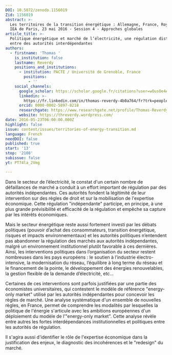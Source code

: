 ```yaml
---
DOI: 10.5072/zenodo.1156019
Zid: 1156019
abstract: >-
  Les territoires de la transition énergétique : Allemagne, France, Royaume-Uni.
  IEA de Paris, 23 mai 2016 - Session 4 - Approches globales
article_title: >-
  Politique énergétique et marché de l’électricité, une régulation distribuée
  entre des autorités interdépendantes
authors:
  - firstname: 'Thomas '
    is_institution: false
    lastname: Reverdy
    positions_and_institutions:
      - institution: PACTE / Université de Grenoble, France
        positions:
          - ''
    social_channels:
      google_scholar: https://scholar.google.fr/citations?user=wOusOe4AAAAJ&hl=fr
      linkedin: >-
        https://fr.linkedin.com/in/thomas-reverdy-4b0a764/fr?trk=people-guest_people_search-card
      orcid: 0000-0002-5897-8218
      researchgate: https://www.researchgate.net/profile/Thomas-Reverdy
      website: https://threverdy.wordpress.com/
date: 2016-05-23T06:00:00.000Z
highlight: false
issue: content/issues/territories-of-energy-transition.md
language: French
needDOI: false
published: true
start: '13'
stop: '2108'
subissue: false
yt: PT74la_2Vmg

---
```


Dans le secteur de l’électricité, le constat d'un certain nombre de défaillances de marché a conduit à un effort important de régulation par des autorités indépendantes. Ces autorités fondent la légitimité de leur intervention sur des règles de droit et sur la mobilisation de l'expertise économique. Cette régulation "indépendante" participe, en principe, à une plus grande prévisibilité et efficacité de la régulation et empêche sa capture par les intérêts économiques. 

Mais le secteur énergétique reste aussi fortement investi par les débats politiques (pouvoir d’achat des consommateurs, transition énergétique, risques et impacts environnementaux) et les autorités politiques n’entendent pas abandonner la régulation des marchés aux autorités indépendantes, malgré un environnement institutionnel plutôt favorable à ces dernières. Ainsi, les interventions politiques dans l’organisation du secteur restent nombreuses dans les pays européens : le soutien à l’industrie électro-intensive, la modernisation du réseau, l’équilibre à long terme du réseau et le financement de la pointe, le développement des énergies renouvelables, la gestion flexible de la demande d’électricité, etc… 

Certaines de ces interventions sont parfois justifiées par une partie des économistes universitaires, qui contestent le modèle de référence "energy-only market" utilisé par les autorités indépendantes pour concevoir les règles de marché. Une analyse systématique d'un ensemble de nouvelles règles, en France, permet de comprendre les modalités par lesquelles la politique de l'énergie s'articule avec les ambitions européennes d'un déploiement du modèle de l’"energy-only market". Cette analyse révèle entre autres les fortes interdépendances institutionnelles et politiques entre les autorités de régulation. 

Il s'agira aussi d'identifier le rôle de l'expertise économique dans la justification des enjeux, le diagnostic des incohérences et le "redesign" du marché.

<Youtube yt="PT74la_2Vmg" caption="Politique énergétique et marché de l’électricité, une régulation distribuée entre des autorités interdépendantes" start="13" stop="2108"></Youtube>